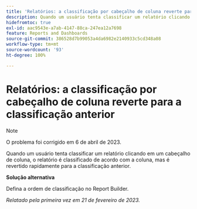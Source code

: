 ```yaml
---
title: 'Relatórios: a classificação por cabeçalho de coluna reverte para a classificação anterior'
description: Quando um usuário tenta classificar um relatório clicando em um cabeçalho de coluna, o relatório é classificado de acordo com a coluna, mas é revertido rapidamente para a classificação anterior.
hidefromtoc: true
exl-id: aac9543e-a7ab-4147-88ca-247ea12a7698
feature: Reports and Dashboards
source-git-commit: 386528d7b99053a4da6982e2140933c5cd348a08
workflow-type: tm+mt
source-wordcount: '93'
ht-degree: 100%

---
```


# Relatórios: a classificação por cabeçalho de coluna reverte para a classificação anterior

>[!NOTE]
>
>O problema foi corrigido em 6 de abril de 2023.

Quando um usuário tenta classificar um relatório clicando em um cabeçalho de coluna, o relatório é classificado de acordo com a coluna, mas é revertido rapidamente para a classificação anterior.

**Solução alternativa**

Defina a ordem de classificação no Report Builder.

_Relatado pela primeira vez em 21 de fevereiro de 2023._

